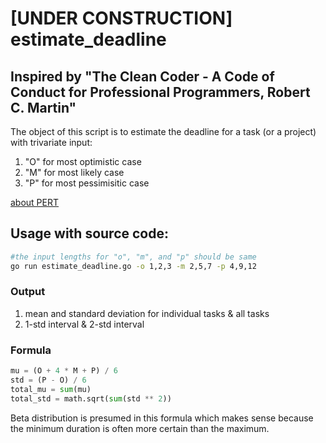 # [UNDER CONSTRUCTION] estimate_deadline
## Inspired by "The Clean Coder - A Code of Conduct for Professional Programmers, Robert C. Martin"

The object of this script is to estimate the deadline for a task (or a project)
with trivariate input:
1. "O" for most optimistic case
2. "M" for most likely case
3. "P" for most pessimisitic case

[about PERT](https://en.wikipedia.org/wiki/program_evaluation_and_review_technique)

## Usage with source code:
```sh
#the input lengths for "o", "m", and "p" should be same
go run estimate_deadline.go -o 1,2,3 -m 2,5,7 -p 4,9,12
```
### Output
1. mean and standard deviation for individual tasks & all tasks
2. 1-std interval & 2-std interval

### Formula
```py
mu = (O + 4 * M + P) / 6
std = (P - O) / 6
total_mu = sum(mu)
total_std = math.sqrt(sum(std ** 2))
```
Beta distribution is presumed in this formula which makes sense 
because the minimum duration is often more certain than the maximum.

